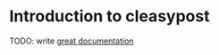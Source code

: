 # Introduction to cleasypost

TODO: write [great documentation](http://jacobian.org/writing/what-to-write/)
